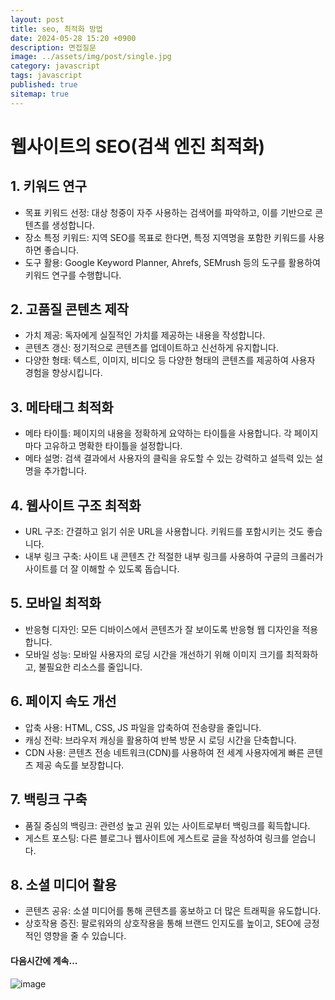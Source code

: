 ```yaml
---
layout: post
title: seo, 최적화 방법
date: 2024-05-28 15:20 +0900
description: 면접질문
image: ../assets/img/post/single.jpg
category: javascript
tags: javascript 
published: true
sitemap: true
---
```


# 웹사이트의 SEO(검색 엔진 최적화)

## 1. 키워드 연구

- 목표 키워드 선정: 대상 청중이 자주 사용하는 검색어를 파악하고, 이를 기반으로 콘텐츠를 생성합니다.
- 장소 특정 키워드: 지역 SEO를 목표로 한다면, 특정 지역명을 포함한 키워드를 사용하면 좋습니다.
- 도구 활용: Google Keyword Planner, Ahrefs, SEMrush 등의 도구를 활용하여 키워드 연구를 수행합니다.

## 2. 고품질 콘텐츠 제작 

- 가치 제공: 독자에게 실질적인 가치를 제공하는 내용을 작성합니다.
- 콘텐츠 갱신: 정기적으로 콘텐츠를 업데이트하고 신선하게 유지합니다.
- 다양한 형태: 텍스트, 이미지, 비디오 등 다양한 형태의 콘텐츠를 제공하여 사용자 경험을 향상시킵니다.

## 3. 메타태그 최적화

- 메타 타이틀: 페이지의 내용을 정확하게 요약하는 타이틀을 사용합니다. 각 페이지마다 고유하고 명확한 타이틀을 설정합니다.
- 메타 설명: 검색 결과에서 사용자의 클릭을 유도할 수 있는 강력하고 설득력 있는 설명을 추가합니다.

## 4. 웹사이트 구조 최적화
- URL 구조: 간결하고 읽기 쉬운 URL을 사용합니다. 키워드를 포함시키는 것도 좋습니다.
- 내부 링크 구축: 사이트 내 콘텐츠 간 적절한 내부 링크를 사용하여 구글의 크롤러가 사이트를 더 잘 이해할 수 있도록 돕습니다.

## 5. 모바일 최적화

- 반응형 디자인: 모든 디바이스에서 콘텐츠가 잘 보이도록 반응형 웹 디자인을 적용합니다.
- 모바일 성능: 모바일 사용자의 로딩 시간을 개선하기 위해 이미지 크기를 최적화하고, 불필요한 리소스를 줄입니다.

## 6. 페이지 속도 개선

- 압축 사용: HTML, CSS, JS 파일을 압축하여 전송량을 줄입니다.
- 캐싱 전략: 브라우저 캐싱을 활용하여 반복 방문 시 로딩 시간을 단축합니다.
- CDN 사용: 콘텐츠 전송 네트워크(CDN)를 사용하여 전 세계 사용자에게 빠른 콘텐츠 제공 속도를 보장합니다.

## 7. 백링크 구축

- 품질 중심의 백링크: 관련성 높고 권위 있는 사이트로부터 백링크를 획득합니다.
- 게스트 포스팅: 다른 블로그나 웹사이트에 게스트로 글을 작성하여 링크를 얻습니다.

## 8. 소셜 미디어 활용

- 콘텐츠 공유: 소셜 미디어를 통해 콘텐츠를 홍보하고 더 많은 트래픽을 유도합니다.
- 상호작용 증진: 팔로워와의 상호작용을 통해 브랜드 인지도를 높이고, SEO에 긍정적인 영향을 줄 수 있습니다.

#### 다음시간에 계속...
![image](https://github.com/nicejmp1/nicejmp1.github.io/assets/163364733/90a41f22-19d3-4d17-b649-016d5880fa98)